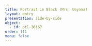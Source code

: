 ```yaml
---
title: Portrait in Black (Mrs. Ueyama)
layout: entry
presentation: side-by-side
object:
  - id: ptl-26167
order: 111
menu: false
---
```







